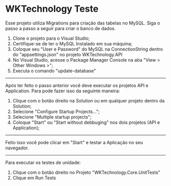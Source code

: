 # WKTechnology Teste

Esse projeto utiliza Migrations para criação das tabelas no MySQL.
Siga o passo a passo a seguir para criar o banco de dados.

1. Clone o projeto para o Visual Studio;
2. Certifique-se de ter o MySQL Instalado em sua máquina;
3. Coloque seu "User e Password" do MySQL na ConnectionString dentro do "appsettings.json" no projeto WKTechnology.API
4. No Visual Studio, acesse o Package Manager Console na aba "View > Other Windows >";
5. Executa o comando "update-database"

-----------------------------

Após ter feito o passo anterior você deve executar os projetos API e Application.
Para pode fazer isso da seguinte maneira:
1. Clique com o botão direito na Solution ou em qualquer projeto dentro da Solution;
2. Selecione "Configure Startup Projects...";
3. Selecione "Multiple startup projects";
4. Coloque "Start" ou "Start without debbuging" nos dois projetos (API e Application);

------------------------------

Feito isso você pode clicar em "Start" e testar a Aplicação no seu navegador.

------------------------------

Para executar os testes de unidade:

1. Clique com o botão direito no Projeto "WKTechnology.Core.UnitTests"
2. Clique em Run Tests